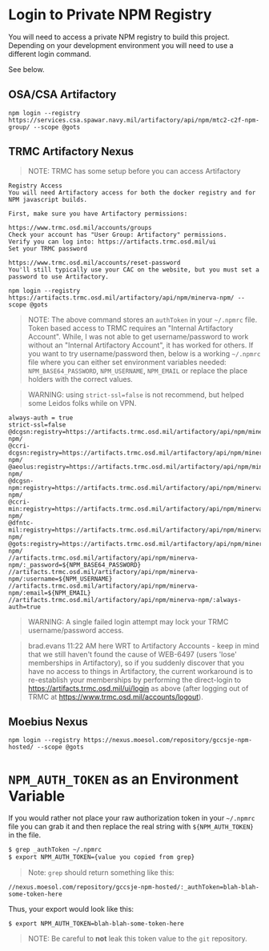 # Login to Private NPM Registry

You will need to access a private NPM registry to build this project.
Depending on your development environment you will need to use a different login command.

See below.

## OSA/CSA Artifactory

`npm login --registry https://services.csa.spawar.navy.mil/artifactory/api/npm/mtc2-c2f-npm-group/ --scope @gots`

## TRMC Artifactory Nexus

> NOTE: TRMC has some setup before you can access Artifactory

```
Registry Access
You will need Artifactory access for both the docker registry and for NPM javascript builds.

First, make sure you have Artifactory permissions:

https://www.trmc.osd.mil/accounts/groups
Check your account has "User Group: Artifactory" permissions.
Verify you can log into: https://artifacts.trmc.osd.mil/ui
Set your TRMC password

https://www.trmc.osd.mil/accounts/reset-password
You'll still typically use your CAC on the website, but you must set a password to use Artifactory.
```

`npm login --registry https://artifacts.trmc.osd.mil/artifactory/api/npm/minerva-npm/ --scope @gots`

> NOTE: The above command stores an `authToken` in your `~/.npmrc` file.
> Token based access to TRMC requires an "Internal Artifactory Account".
> While, I was not able to get username/password to work without an "Internal Artifactory Account", it has worked for others.
> If you want to try username/password then,
> below is a working `~/.npmrc` file where you can either set environment variables needed:
> `NPM_BASE64_PASSWORD`, `NPM_USERNAME`, `NPM_EMAIL`
> or replace the place holders with the correct values.

> WARNING: using `strict-ssl=false` is not recommend, but helped some Leidos folks while on VPN.

```
always-auth = true
strict-ssl=false
@dcgsn:registry=https://artifacts.trmc.osd.mil/artifactory/api/npm/minerva-npm/
@ccri-dcgsn:registry=https://artifacts.trmc.osd.mil/artifactory/api/npm/minerva-npm/
@aeolus:registry=https://artifacts.trmc.osd.mil/artifactory/api/npm/minerva-npm/
@dcgsn-npm:registry=https://artifacts.trmc.osd.mil/artifactory/api/npm/minerva-npm/
@ccri-min:registry=https://artifacts.trmc.osd.mil/artifactory/api/npm/minerva-npm/
@dfntc-mil:registry=https://artifacts.trmc.osd.mil/artifactory/api/npm/minerva-npm/
@gots:registry=https://artifacts.trmc.osd.mil/artifactory/api/npm/minerva-npm/
//artifacts.trmc.osd.mil/artifactory/api/npm/minerva-npm/:_password=${NPM_BASE64_PASSWORD}
//artifacts.trmc.osd.mil/artifactory/api/npm/minerva-npm/:username=${NPM_USERNAME}
//artifacts.trmc.osd.mil/artifactory/api/npm/minerva-npm/:email=${NPM_EMAIL}
//artifacts.trmc.osd.mil/artifactory/api/npm/minerva-npm/:always-auth=true
```

> WARNING: A single failed login attempt may lock your TRMC username/password access.

> brad.evans
> 11:22 AM
> here WRT to Artifactory Accounts - keep in mind that we still haven't found the cause of WEB-6497 
> (users 'lose' memberships in Artifactory), so if you suddenly discover that you have no access to things 
> in Artifactory, the current workaround is to re-establish your memberships by performing the direct-login
> to <https://artifacts.trmc.osd.mil/ui/login> as above 
> (after logging out of TRMC at <https://www.trmc.osd.mil/accounts/logout>).

## Moebius Nexus

`npm login --registry https://nexus.moesol.com/repository/gccsje-npm-hosted/ --scope @gots`

# `NPM_AUTH_TOKEN` as an Environment Variable

If you would rather not place your raw authorization token in your `~/.npmrc` file
you can grab it and then replace the real string with `${NPM_AUTH_TOKEN}` in the file.

```bash
$ grep _authToken ~/.npmrc
$ export NPM_AUTH_TOKEN={value you copied from grep}
```

> Note: `grep` should return something like this:
```
//nexus.moesol.com/repository/gccsje-npm-hosted/:_authToken=blah-blah-some-token-here
```

Thus, your export would look like this:

```
$ export NPM_AUTH_TOKEN=blah-blah-some-token-here
```

> NOTE: Be careful to **not** leak this token value to the `git` repository.
